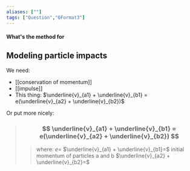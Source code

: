 ```yaml
---
aliases: [""]
tags: ["Question","QFormat3"]
---
```


#### What's the method for
## Modeling particle impacts

We need:
- [[conservation of momentum]]
- [[impulse]]
- This thing: $\underline{v}_{a1} + \underline{v}_{b1} = e(\underline{v}_{a2} + \underline{v}_{b2})$

Or put more nicely:
> ### $$ \underline{v}_{a1} + \underline{v}_{b1} = e(\underline{v}_{a2} + \underline{v}_{b2}) $$ 
>> where:
>> $e=$
>> $\underline{v}_{a1} + \underline{v}_{b1}=$ initial momentum of particles a and b 
>> $\underline{v}_{a2} + \underline{v}_{b2}=$